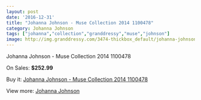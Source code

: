 ```yaml
---
layout: post
date: '2016-12-31'
title: "Johanna Johnson - Muse Collection 2014 1100478"
category: Johanna Johnson
tags: ["johanna","collection","granddressy","muse","johnson"]
image: http://img.granddressy.com/3474-thickbox_default/johanna-johnson-muse-collection-2014-1100478.jpg
---
```

Johanna Johnson - Muse Collection 2014 1100478

On Sales: **$252.99**
<a href="https://www.granddressy.com/en/johanna-johnson/2895-johanna-johnson-muse-collection-2014-1100478.html"><amp-img layout="responsive" width="600" height="600" src="//img.granddressy.com/3474-thickbox_default/johanna-johnson-muse-collection-2014-1100478.jpg" alt="Johanna Johnson - Muse Collection 2014 1100478 0" /></a>

Buy it: [Johanna Johnson - Muse Collection 2014 1100478](https://www.granddressy.com/en/johanna-johnson/2895-johanna-johnson-muse-collection-2014-1100478.html "Johanna Johnson - Muse Collection 2014 1100478")

View more: [Johanna Johnson](https://www.granddressy.com/en/152-johanna-johnson "Johanna Johnson")